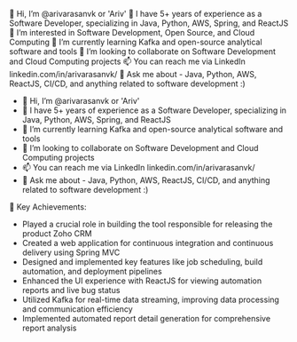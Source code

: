 👋 Hi, I’m @arivarasanvk or 'Ariv'
📄 I have 5+ years of experience as a Software Developer, specializing in Java, Python, AWS, Spring, and ReactJS
👀 I’m interested in Software Development, Open Source, and Cloud Computing
🌱 I’m currently learning Kafka and open-source analytical software and tools
💞️ I’m looking to collaborate on Software Development and Cloud Computing projects
📫 You can reach me via LinkedIn linkedin.com/in/arivarasanvk/
💬 Ask me about - Java, Python, AWS, ReactJS, CI/CD, and anything related to software development :)

- 👋  Hi, I’m @arivarasanvk or 'Ariv'
- 📄 I have 5+ years of experience as a Software Developer, specializing in Java, Python, AWS, Spring, and ReactJS
- 👀 I’m currently learning Kafka and open-source analytical software and tools
- 💞️ I’m looking to collaborate on Software Development and Cloud Computing projects
- 📫 You can reach me via LinkedIn linkedin.com/in/arivarasanvk/
- 💬 Ask me about - Java, Python, AWS, ReactJS, CI/CD, and anything related to software development :)



🚀 Key Achievements:
- Played a crucial role in building the tool responsible for releasing the product Zoho CRM
- Created a web application for continuous integration and continuous delivery using Spring MVC
- Designed and implemented key features like job scheduling, build automation, and deployment pipelines
- Enhanced the UI experience with ReactJS for viewing automation reports and live bug status
- Utilized Kafka for real-time data streaming, improving data processing and communication efficiency
- Implemented automated report detail generation for comprehensive report analysis

